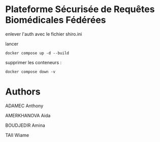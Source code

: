 # Plateforme Sécurisée de Requêtes Biomédicales Fédérées

enlever l'auth avec le fichier shiro.ini

lancer 

    docker compose up -d --build

supprimer les conteneurs :

    docker compose down -v

# Authors
ADAMEC Anthony

AMERKHANOVA Aida

BOUDJEDIR Amina

TAII Wiame